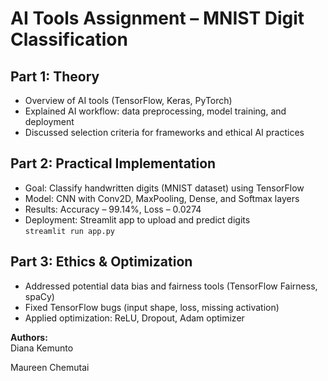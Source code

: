 # AI Tools Assignment – MNIST Digit Classification

## Part 1: Theory
- Overview of AI tools (TensorFlow, Keras, PyTorch)
- Explained AI workflow: data preprocessing, model training, and deployment
- Discussed selection criteria for frameworks and ethical AI practices

## Part 2: Practical Implementation
- Goal: Classify handwritten digits (MNIST dataset) using TensorFlow
- Model: CNN with Conv2D, MaxPooling, Dense, and Softmax layers
- Results: Accuracy – 99.14%, Loss – 0.0274
- Deployment: Streamlit app to upload and predict digits  
  `streamlit run app.py`

## Part 3: Ethics & Optimization
- Addressed potential data bias and fairness tools (TensorFlow Fairness, spaCy)
- Fixed TensorFlow bugs (input shape, loss, missing activation)
- Applied optimization: ReLU, Dropout, Adam optimizer

**Authors:**  
Diana Kemunto

Maureen Chemutai
